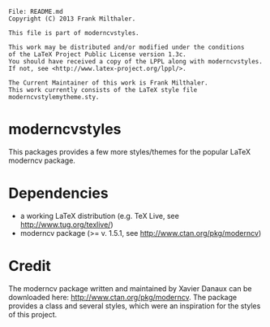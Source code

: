     File: README.md
    Copyright (C) 2013 Frank Milthaler.
    
    This file is part of moderncvstyles.
    
    This work may be distributed and/or modified under the conditions
    of the LaTeX Project Public License version 1.3c.
    You should have received a copy of the LPPL along with moderncvstyles.
    If not, see <http://www.latex-project.org/lppl/>.
    
    The Current Maintainer of this work is Frank Milthaler.
    This work currently consists of the LaTeX style file moderncvstylemytheme.sty.

moderncvstyles
==============
This packages provides a few more styles/themes for the popular LaTeX moderncv package.

Dependencies
==============
  * a working LaTeX distribution (e.g. TeX Live, see http://www.tug.org/texlive/)
  * moderncv package (>= v. 1.5.1, see http://www.ctan.org/pkg/moderncv)

Credit
==============
The moderncv package written and maintained by Xavier Danaux can be downloaded here: http://www.ctan.org/pkg/moderncv.
The package provides a class and several styles, which were an inspiration for the styles of this project.
